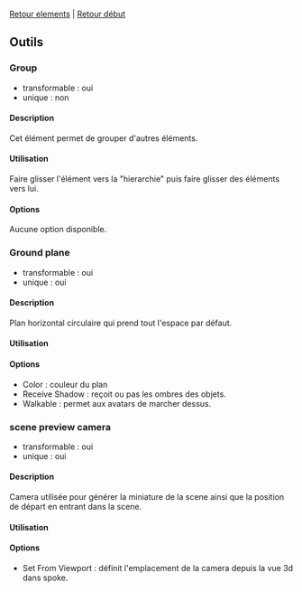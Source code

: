 [Retour elements](/spoke/elements/fr_elements.md) | [Retour début](/fr_index.md)
## Outils

### Group
- transformable : oui
- unique : non

#### Description
Cet élément permet de grouper d'autres éléments.

#### Utilisation
Faire glisser l'élément vers la "hierarchie" puis faire glisser des éléments vers lui.

#### Options
Aucune option disponible.

### Ground plane
- transformable : oui
- unique : oui

#### Description
Plan horizontal circulaire qui prend tout l'espace par défaut.

#### Utilisation

#### Options
* Color : couleur du plan
* Receive Shadow : reçoit ou pas les ombres des objets.
* Walkable : permet aux avatars de marcher dessus.

### scene preview camera
- transformable : oui
- unique : oui

#### Description
Camera utilisée pour générer la miniature de la scene ainsi que la position de départ en entrant dans la scene.

#### Utilisation

#### Options
* Set From Viewport : définit l'emplacement de la camera depuis la vue 3d dans spoke.
